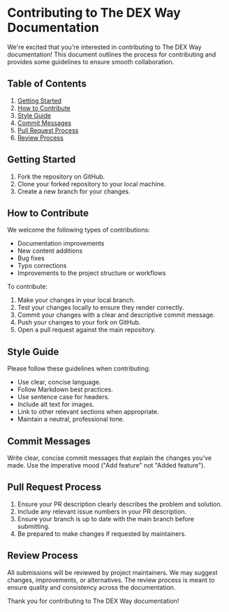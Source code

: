 # Contributing to The DEX Way Documentation

We're excited that you're interested in contributing to The DEX Way documentation! This document outlines the process for contributing and provides some guidelines to ensure smooth collaboration.

## Table of Contents

1. [Getting Started](#getting-started)
2. [How to Contribute](#how-to-contribute)
3. [Style Guide](#style-guide)
4. [Commit Messages](#commit-messages)
5. [Pull Request Process](#pull-request-process)
6. [Review Process](#review-process)

## Getting Started

1. Fork the repository on GitHub.
2. Clone your forked repository to your local machine.
3. Create a new branch for your changes.

## How to Contribute

We welcome the following types of contributions:

- Documentation improvements
- New content additions
- Bug fixes
- Typo corrections
- Improvements to the project structure or workflows

To contribute:

1. Make your changes in your local branch.
2. Test your changes locally to ensure they render correctly.
3. Commit your changes with a clear and descriptive commit message.
4. Push your changes to your fork on GitHub.
5. Open a pull request against the main repository.

## Style Guide

Please follow these guidelines when contributing:

- Use clear, concise language.
- Follow Markdown best practices.
- Use sentence case for headers.
- Include alt text for images.
- Link to other relevant sections when appropriate.
- Maintain a neutral, professional tone.

## Commit Messages

Write clear, concise commit messages that explain the changes you've made. Use the imperative mood ("Add feature" not "Added feature").

## Pull Request Process

1. Ensure your PR description clearly describes the problem and solution.
2. Include any relevant issue numbers in your PR description.
3. Ensure your branch is up to date with the main branch before submitting.
4. Be prepared to make changes if requested by maintainers.

## Review Process

All submissions will be reviewed by project maintainers. We may suggest changes, improvements, or alternatives. The review process is meant to ensure quality and consistency across the documentation.

Thank you for contributing to The DEX Way documentation!
